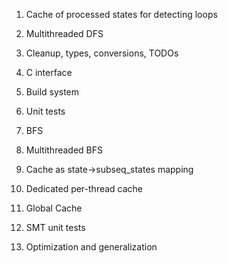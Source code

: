 


1. Cache of processed states for detecting loops
2. Multithreaded DFS
3. Cleanup, types, conversions, TODOs
4. С interface
5. Build system
6. Unit tests


1. BFS
2. Multithreaded BFS
3. Cache as state->subseq_states mapping
4. Dedicated per-thread cache
5. Global Cache
6. SMT unit tests
7. Optimization and generalization







